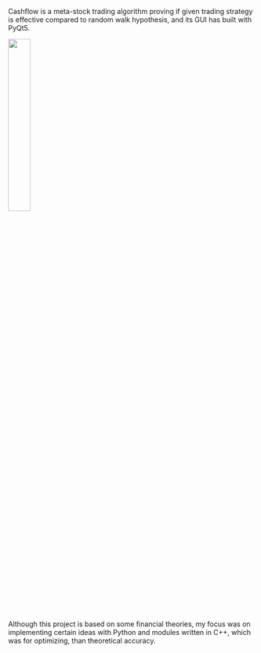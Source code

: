 Cashflow is a meta-stock trading algorithm proving if given trading strategy is effective compared to random walk hypothesis,
and its GUI has built with PyQt5. 

<img src="https://user-images.githubusercontent.com/82920859/216961338-9f8baa7e-aab2-42eb-9eae-77aa1db82784.png" style="width:30%;height:30%"/>

Although this project is based on some financial theories, my focus was on implementing certain ideas with Python and modules written in C++, which was for optimizing, than theoretical accuracy.
